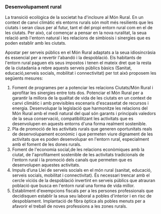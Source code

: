 ### Desenvolupament rural

La transició ecològica de la societat ha d'incloure al Món Rural. En un context de canvi climàtic els entorns rurals són molt més resilients que les ciutats i seran claus per al futur, tant el del propi entorn rural com en el de les ciutats. Per això, cal començar a pensar en la nova ruralitat, la seua relació amb l'entorn natural i les relacions de simbiosis i sinergies que es poden establir amb les ciutats.

Apostar per serveis públics en el Món Rural adaptats a la seua idiosincràsia és essencial per a revertir l'abandó i la despoblació. Els habitants de l'entorn rural paguen els seus impostos i tenen el mateix dret que la resta de la ciutadania a rebre aquests serveis públics bàsics (Sanitat, educació,serveis socials, mobilitat i connectivitat) per tot això proposem les següents mesures:

1. Foment de programes per a potenciar les relacions Ciutats/Món Rural i aprofitar les sinergies entre tots dos. Potenciar el Món Rural per a garantir la millora de la qualitat de vida de les ciutats en un context de canvi climàtic i amb previsibles escenaris d'escassetat de recursos i energia. Desenvolupar la legislació que harmonitze les relacions del Món Rural amb el medi natural del qual són garants i principals valedors de la seua conservació, compatibilitzant les activitats que es desenvolupen en aquests entorns d'una forma realment sostenible. 
2. Pla de promoció de les activitats rurals que generen oportunitats reals de desenvolupament econòmic i que permeten viure dignament de les activitats que es poden desenvolupar en l'entorn rural, especialment amb el foment de les dones rurals.
3. Foment de l'economia social,de les relacions econòmiques amb la ciutat, de l'aprofitament sostenible de les activitats tradicionals de l'entorn rural i la promoció dels canals que permeten que es desenvolupen aquestes activitats. 
4. Impuls d’una Llei de serveis socials en el món rural (sanitat, educació, serveis socials, mobilitat i connectivitat). És necessari trencar amb el cercle viciós de la despoblació invertint en serveis públics que atrauran població que busca en l'entorn rural una forma de vida millor.
5. Establiment d'exempcions fiscals per a les persones professionals que decidisquen establir la seua seu laboral a pobles d'interior i en risc de despoblament. Implantació de fibra òptica als pobles menuts per a afavorir el treball de noves professions a les zones rurals.
